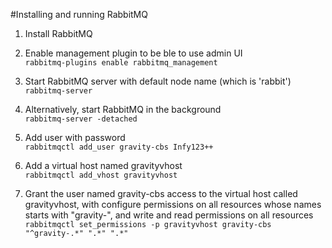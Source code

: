 #Installing and running RabbitMQ  
1. Install RabbitMQ

2. Enable management plugin to be ble to use admin UI  
   ```rabbitmq-plugins enable rabbitmq_management```  

3. Start RabbitMQ server with default node name (which is \'rabbit\')  
   ```rabbitmq-server```  

4. Alternatively, start RabbitMQ in the background  
   ```rabbitmq-server -detached```  

5. Add user with password  
   ```rabbitmqctl add_user gravity-cbs Infy123++```  

6. Add a virtual host named gravityvhost  
   ```rabbitmqctl add_vhost gravityvhost```  

7. Grant the user named gravity-cbs access to the virtual host called gravityvhost, with configure permissions on all resources whose names starts with "gravity-", and write and read permissions on all resources  
   ```rabbitmqctl set_permissions -p gravityvhost gravity-cbs "^gravity-.*" ".*" ".*"```  

